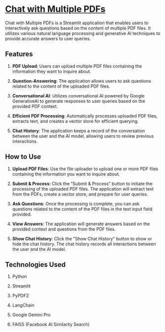 # [Chat with Multiple PDFs](https://paridhi3-chat-with-multiple-pdfs-app-oseph5.streamlit.app/)

Chat with Multiple PDFs is a Streamlit application that enables users to interactively ask questions based on the content of multiple PDF files. It utilizes various natural language processing and generative AI techniques to provide accurate answers to user queries.

## Features

1. **PDF Upload**: Users can upload multiple PDF files containing the information they want to inquire about.

2. **Question-Answering**: The application allows users to ask questions related to the content of the uploaded PDF files.

3. **Conversational AI**: Utilizes conversational AI powered by Google GenerativeAI to generate responses to user queries based on the provided PDF context.

4. **Efficient PDF Processing**: Automatically processes uploaded PDF files, extracts text, and creates a vector store for efficient querying.

5. **Chat History**: The application keeps a record of the conversation between the user and the AI model, allowing users to review previous interactions.

## How to Use

1. **Upload PDF Files**: Use the file uploader to upload one or more PDF files containing the information you want to inquire about.

2. **Submit & Process**: Click the "Submit & Process" button to initiate the processing of the uploaded PDF files. The application will extract text from the PDFs, create a vector store, and prepare for user queries.

3. **Ask Questions**: Once the processing is complete, you can ask questions related to the content of the PDF files in the text input field provided.

4. **View Answers**: The application will generate answers based on the provided context and questions from the PDF files.

5. **Show Chat History**: Click the "Show Chat History" button to show or hide the chat history. The chat history records all interactions between the user and the AI model.

## Technologies Used

1. Python

2. Streamlit

3. PyPDF2

4. LangChain

5. Google Gemini Pro

6. FAISS (Facebook AI Similarity Search)

